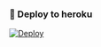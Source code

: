 ### 🚀 Deploy to heroku
[![Deploy](https://www.herokucdn.com/deploy/button.svg)](https://heroku.com/deploy?template=https://github.com/Ferid18/Venoms)
